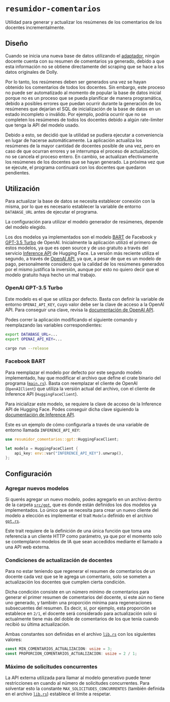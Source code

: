 # `resumidor-comentarios`

Utilidad para generar y actualizar los resúmenes de los comentarios de los docentes incrementalmente.

## Diseño

Cuando se inicia una nueva base de datos utilizando el [adaptador](https://github.com/regexPattern/fiuba-reviews?tab=readme-ov-file#adaptaci%C3%B3n-de-los-datos-originales), ningún docente cuenta con su resumen de comentarios ya generado, debido a que esta información no se obtiene directamente del scraping que se hace a los datos originales de Dolly.

Por lo tanto, los resúmenes deben ser generados una vez se hayan obtenido los comentarios de todos los docentes. Sin embargo, este proceso no puede ser automatizado al momento de popular la base de datos inicial porque no es un proceso que se pueda planificar de manera programática, debido a posibles errores que puedan ocurrir durante la generación de los resúmenes que dejarían el SQL de inicialización de la base de datos en un estado incompleto o inválido. Por ejemplo, podría ocurrir que no se completen los resúmenes de todos los docentes debido a algún rate-limiter que tenga la API del modelo usado.

Debido a esto, se decidió que la utilidad se pudiera ejecutar a conveniencia en lugar de hacerse automáticamente. La aplicación actualiza los resúmenes de la mayor cantidad de docentes posible de una vez, pero en caso de que ocurran errores y se interrumpa el proceso de actualización, no se cancela el proceso entero. En cambio, se actualizan efectivamente los resúmenes de los docentes que se hayan generado. La próxima vez que se ejecute, el programa continuará con los docentes que quedaron pendientes.

## Utilización

Para actualizar la base de datos se necesita establecer conexión con la misma, por lo que es necesario establecer la variable de entorno `DATABASE_URL` antes de ejecutar el programa.

La configuración para utilizar el modelo generador de resúmenes, depende del modelo elegido.

Los dos modelos ya implementados son el modelo [BART](https://huggingface.co/facebook/bart-large-cnn) de Facebook y [GPT-3.5 Turbo](https://platform.openai.com/docs/models/gpt-3-5-turbo) de OpenAI. Inicialmente la aplicación utilizó el primero de estos modelos, ya que es open source y de uso gratuito a través del servicio [Inference API](https://huggingface.co/docs/api-inference/en/index) de Hugging Face. La versión más reciente utiliza el segundo, a través de [OpenAI API](https://platform.openai.com/docs/overview), ya que, a pesar de que es un modelo de pago, personalmente considero que la calidad de los resúmenes generados por el mismo justifica la inversión, aunque por esto no quiero decir que el modelo gratuito haya hecho un mal trabajo.

### OpenAI GPT-3.5 Turbo

Este modelo es el que se utiliza por defecto. Basta con definir la variable de entorno `OPENAI_API_KEY`, cuyo valor debe ser la clave de acceso a la OpenAI API. Para conseguir una clave, revisa la [documentación de OpenAI API](https://platform.openai.com/api-keys).

Podes correr la aplicación modificando el siguiente comando y reemplazando las variables correspondientes:

```bash
export DATABASE_URL=...
export OPENAI_API_KEY=...

cargo run --release
```

### Facebook BART

Para reemplazar el modelo por defecto por este segundo modelo implementado, hay que modificar el archivo que define el crate binario del programa ([`main.rs`](https://github.com/regexPattern/fiuba-reviews/tree/main/crates/resumidor-comentarios/src/gpt/hugging_face.rs)). Basta con reemplazar el cliente de OpenAI (`OpenAIClient`) que utiliza la versión actual del archivo, con el cliente de Inference API (`HuggingFaceClient`).

Para inicializar este modelo, se requiere la clave de acceso de la Inference API de Hugging Face. Podes conseguir dicha clave siguiendo la [documentación de Inference API](https://huggingface.co/docs/api-inference/en/quicktour#get-your-api-token).

Este es un ejemplo de cómo configurarla a través de una variable de entorno llamada `INFERENCE_API_KEY`:

```rust
use resumidor_comentarios::gpt::HuggingFaceClient;

let modelo = HuggingFaceClient {
    api_key: env::var("INFERENCE_API_KEY").unwrap(),
};
```

## Configuración

### Agregar nuevos modelos

Si querés agregar un nuevo modelo, podes agregarlo en un archivo dentro de la carpeta [`src/gpt`](https://github.com/regexPattern/fiuba-reviews/tree/main/crates/resumidor-comentarios/src/gpt/), que es donde están definidos los dos modelos ya implementados. Lo único que se necesita para crear un nuevo cliente del modelo a elección es implementar el trait `Modelo` definido en el archivo [`gpt.rs`](https://github.com/regexPattern/fiuba-reviews/tree/main/crates/resumidor-comentarios/src/gpt.rs).

Este trait requiere de la definición de una única función que toma una referencia a un cliente HTTP como parámetro, ya que por el momento solo se contemplaron modelos de IA que sean accedidos mediante el llamado a una API web externa.

### Condiciones de actualización de docentes

Para no estar teniendo que regenerar el resumen de comentarios de un docente cada vez que se le agrega un comentario, solo se someten a actualización los docentes que cumplen cierta condición.

Dicha condición consiste en un número mínimo de comentarios para generar el primer resumen de comentarios del docente, si este aún no tiene uno generado, y también una proporción mínima para regeneraciones subsecuentes del resumen. Es decir, si, por ejemplo, esta proporción se establece en `2/1`, el docente será considerado para actualización solo si actualmente tiene más del doble de comentarios de los que tenía cuando recibió su última actualización.

Ambas constantes son definidas en el archivo [`lib.rs`](https://github.com/regexPattern/fiuba-reviews/tree/main/crates/resumidor-comentarios/src/lib.rs) con los siguientes valores:

```rust
const MIN_COMENTARIOS_ACTUALIZACION: usize = 3;
const PROPORCION_COMENTARIOS_ACTUALIZACION: usize = 2 / 1;
```

### Máximo de solicitudes concurrentes

La API externa utilizada para llamar al modelo generativo puede tener restricciones en cuando al número de solicitudes concurrentes. Para solventar esto la constante `MAX_SOLICITUDES_CONCURRENTES` (también definida en el archivo [`lib.rs`](https://github.com/regexPattern/fiuba-reviews/tree/main/crates/resumidor-comentarios/src/lib.rs)) establece el límite a respetar.
